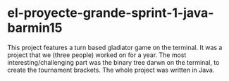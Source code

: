# el-proyecte-grande-sprint-1-java-barmin15
This project features a turn based gladiator game on the terminal. It was a project that we (three people) worked on for a year.
The most interesting/challenging part was the binary tree darwn on the terminal, to create the tournament brackets.
The whole project was written in Java.

